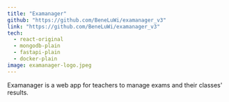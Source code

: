 ```yaml
---
title: "Examanager"
github: "https://github.com/BeneLuWi/examanager_v3"
link: "https://github.com/BeneLuWi/examanager_v3"
tech:
  - react-original
  - mongodb-plain
  - fastapi-plain
  - docker-plain
image: examanager-logo.jpeg
---
```


Examanager is a web app for teachers to manage exams and their classes' results. 
